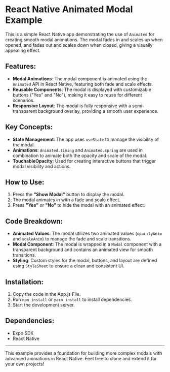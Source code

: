 # React Native Animated Modal Example

This is a simple React Native app demonstrating the use of `Animated` for creating smooth modal animations. The modal fades in and scales up when opened, and fades out and scales down when closed, giving a visually appealing effect.

## Features:
- **Modal Animations**: The modal component is animated using the `Animated` API in React Native, featuring both fade and scale effects.
- **Reusable Components**: The modal is displayed with customizable buttons ("Yes" and "No"), making it easy to reuse for different scenarios.
- **Responsive Layout**: The modal is fully responsive with a semi-transparent background overlay, providing a smooth user experience.

## Key Concepts:
- **State Management**: The app uses `useState` to manage the visibility of the modal.
- **Animations**: `Animated.timing` and `Animated.spring` are used in combination to animate both the opacity and scale of the modal.
- **TouchableOpacity**: Used for creating interactive buttons that trigger modal visibility and actions.

## How to Use:
1. Press the **"Show Modal"** button to display the modal.
2. The modal animates in with a fade and scale effect.
3. Press **"Yes"** or **"No"** to hide the modal with an animated effect.

## Code Breakdown:
- **Animated Values**: The modal utilizes two animated values (`opacityAnim` and `scaleAnim`) to manage the fade and scale transitions.
- **Modal Component**: The modal is wrapped in a `Modal` component with a transparent background and contains an animated view for smooth transitions.
- **Styling**: Custom styles for the modal, buttons, and layout are defined using `StyleSheet` to ensure a clean and consistent UI.

## Installation:
1. Copy the code in the App.js File.
2. Run `npm install` or `yarn install` to install dependencies.
3. Start the development server.

## Dependencies:
- Expo SDK
- React Native

---

This example provides a foundation for building more complex modals with advanced animations in React Native. Feel free to clone and extend it for your own projects!
